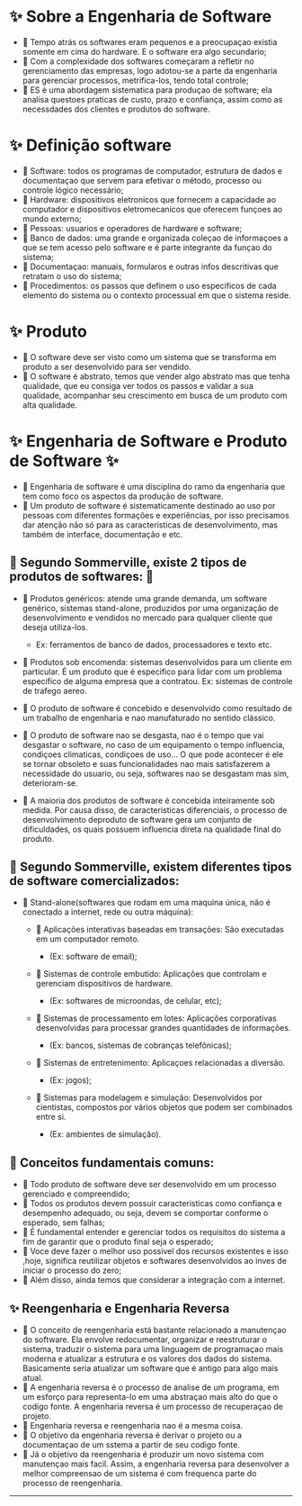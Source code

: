 # ✨ Sobre a Engenharia de Software

  - 🎈 Tempo atrás os softwares eram pequenos e a preocupaçao existia somente em cima do hardware. E o software era algo secundario;
  - 🎈 Com a complexidade dos softwares começaram a refletir no gerenciamento das empresas, logo adotou-se a parte da engenharia para gerenciar processos, metrifica-los, tendo total controle;
  - 🎈 ES é uma abordagem sistematica para produçao de software; ela analisa questoes praticas de custo, prazo e confiança, assim como as necessdades dos clientes e produtos do software.

# ✨ Definição software

  - 🎈 Software: todos os programas de computador, estrutura de dados e documentaçao que servem para efetivar o método, processo ou controle lógico necessário;
  - 🎈 Hardware: dispositivos eletronicos que fornecem a capacidade ao computador e dispositivos eletromecanicos que oferecem funçoes ao mundo externo;
  - 🎈 Pessoas: usuarios e operadores de hardware e software;
  - 🎈 Banco de dados: uma grande e organizada coleçao de informaçoes a que se tem acesso pelo software e é parte integrante da funçao do sistema;
  - 🎈 Documentaçao: manuais, formularos e outras infos descritivas que retratam o uso do sistema;
  - 🎈 Procedimentos: os passos que definem o uso especificos de cada elemento do sistema ou o contexto processual em que o sistema reside.

# ✨ Produto

  - 🎈 O software deve ser visto como um sistema que se transforma em produto a ser desenvolvido para ser vendido.
  - 🎈 O software é abstrato, temos que vender algo abstrato mas que tenha qualidade, que eu consiga ver todos os passos e validar a sua qualidade, acompanhar seu crescimento em busca de um produto com alta qualidade.

# ✨ Engenharia de Software e Produto de Software ✨

  - 🎈 Engenharia de software é uma disciplina do ramo da engenharia que tem como foco os aspectos da produção de software.
  - 🎈 Um produto de software é sistematicamente destinado ao uso por pessoas com diferentes formações e experiências, por isso precisamos dar atenção não só para as caracteristicas de desenvolvimento, mas também de interface, documentação e etc.

## 🍰 Segundo Sommerville, existe 2 tipos de produtos de softwares: 🍰
                
  - 🍬 Produtos genéricos: atende uma grande demanda, um software genérico, sistemas stand-alone, produzidos por uma organização de desenvolvimento e vendidos no mercado para qualquer cliente que deseja utiliza-los.
    - Ex: ferramentos de banco de dados, processadores e texto etc.
  - 🍬 Produtos sob encomenda: sistemas desenvolvidos para um cliente em particular. É um produto que é especifico para lidar com um problema especifico de alguma empresa que a contratou. Ex: sistemas de controle de trafego aereo. 
  
  - 🎈 O produto de software é concebido e desenvolvido como resultado de um trabalho de engenharia e nao manufaturado no sentido clássico.
  - 🎈 O produto de software nao se desgasta, nao é o tempo que vai desgastar o software, no caso de um equipamento o tempo influencia, condiçoes climaticas, condiçoes de uso... O que pode acontecer é ele se tornar obsoleto e suas funcionalidades nao mais satisfazerem a necessidade do usuario, ou seja, softwares nao se desgastam mas sim, deterioram-se.
  - 🎈 A maioria dos produtos de software é concebida inteiramente sob medida. Por causa disso, de caracteristicas diferenciais, o processo de desenvolvimento deproduto de software gera um conjunto de dificuldades, os quais possuem influencia direta na qualidade final do produto.

 ## 🍰 Segundo Sommerville, existem diferentes tipos de software comercializados:
                
  - 🍬 Stand-alone(softwares que rodam em uma maquina única, não é conectado a internet, rede ou outra máquina):
    
    - 🍦 Aplicações interativas baseadas em transações: São executadas em um computador remoto.
      - (Ex: software de email);

    - 🍦 Sistemas de controle embutido: Aplicações que controlam e gerenciam dispositivos de hardware.
      - (Ex: softwares de microondas, de celular, etc);

    - 🍦 Sistemas de processamento em lotes: Aplicações corporativas desenvolvidas para processar grandes quantidades de informações.
      - (Ex: bancos, sistemas de cobranças telefônicas);

    - 🍦 Sistemas de entretenimento: Aplicaçoes relacionadas a diversão.
      - (Ex: jogos);

    - 🍦 Sistemas para modelagem e simulação: Desenvolvidos por cientistas, compostos por vários objetos que podem ser combinados entre si.
      - (Ex: ambientes de simulação).

 ## 🍰 Conceitos fundamentais comuns:

  - 🍬 Todo produto de software deve ser desenvolvido em um processo gerenciado e compreendido;
  - 🍬 Todos os produtos devem possuir caracteristicas como confiança e desempenho adequado, ou seja, devem se comportar conforme o esperado, sem falhas;
  - 🍬 É fundamental entender e gerenciar todos os requisitos do sistema a fim de garantir que o produto final seja o esperado;
  - 🍬 Voce deve fazer o melhor uso possivel dos recursos existentes e isso ,hoje, significa reutilizar objetos e softwares desenvolvidos ao inves de iniciar o processo do zero;
  - 🍬 Além disso, ainda temos que considerar a integração com a internet.
        
## ✨ Reengenharia e Engenharia Reversa

  - 🎈 O conceito de reengenharia está bastante relacionado a manutençao do software. Ela envolve redocumentar, organizar e reestruturar o sistema, traduzir o sistema para uma linguagem de programaçao mais moderna e atualizar a estrutura e os valores dos dados do sistema. Basicamente seria atualizar um software que é antigo para algo mais atual.
  - 🎈 A engenharia reversa é o processo de analise de um programa, em um esforço para representa-lo em uma abstraçao mais alto do que o codigo fonte. A engenharia reversa é um processo de recuperaçao de projeto.
  - 🎈 Engenharia reversa e reengenharia nao é a mesma coisa.
  - 🎈 O objetivo da engenharia reversa é derivar o projeto ou a documentaçao de um sstema a partir de seu codigo fonte.
  - 🎈 Já o objetivo da reengenharia é produzir um novo sistema com manutençao mais facil. Assim, a engenharia reversa para desenvolver a melhor compreensao de um sistema é com frequenca parte do processo de reengenharia.

---
